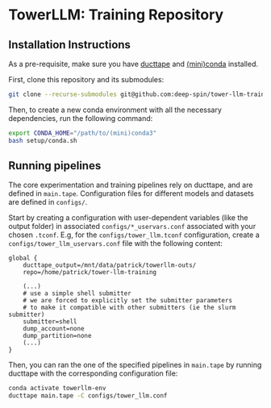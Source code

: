 # TowerLLM: Training Repository

## Installation Instructions

As a pre-requisite, make sure you have [ducttape](https://github.com/CoderPat/ducttape) and [(mini)conda](https://docs.conda.io/en/latest/miniconda.html) installed.

First, clone this repository and its submodules:

```bash
git clone --recurse-submodules git@github.com:deep-spin/tower-llm-training.git
```

Then, to create a new conda environment with all the necessary dependencies, run the following command:

```bash
export CONDA_HOME="/path/to/(mini)conda3"
bash setup/conda.sh
```

## Running pipelines

The core experimentation and training pipelines rely on ducttape, and are defined in `main.tape`. 
Configuration files for different models and datasets are defined in `configs/`.

Start by creating a configuration with user-dependent variables (like the output folder) in associated `configs/*_uservars.conf` associated with your chosen `.tconf`. E.g, for the `configs/tower_llm.tconf` configuration, create a `configs/tower_llm_uservars.conf` file with the following content:
```
global {
    ducttape_output=/mnt/data/patrick/towerllm-outs/
    repo=/home/patrick/tower-llm-training

    (...)
    # use a simple shell submitter 
    # we are forced to explicitly set the submitter parameters
    # to make it compatible with other submitters (ie the slurm submitter)
    submitter=shell
    dump_account=none
    dump_partition=none
    (...)
}
```

Then, you can ran the one of the specified pipelines in `main.tape` by running ducttape with the corresponding configuration file:

```bash
conda activate towerllm-env
ducttape main.tape -C configs/tower_llm.conf 
```